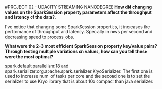 #PROJECT 02 - UDACITY STREAMING NANODEGREE
**How did changing values on the SparkSession property parameters affect the throughput and latency of the data?**.

I've notice that changing some SparkSession properties, it increases the performance of throughput and latency. Specially in rows per second and decreasing speed to process jobs.

**What were the 2-3 most efficient SparkSession property key/value pairs? Through testing multiple variations on values, how can you tell these were the most optimal?**

spark.default.parallelism:18 and spark.serializer:org.apache.spark.serializer.KryoSerializer. The first one is used to increase num. of tasks per core and the second one is to set the serializer to use Kryo library that is about 10x compact than java serializer.